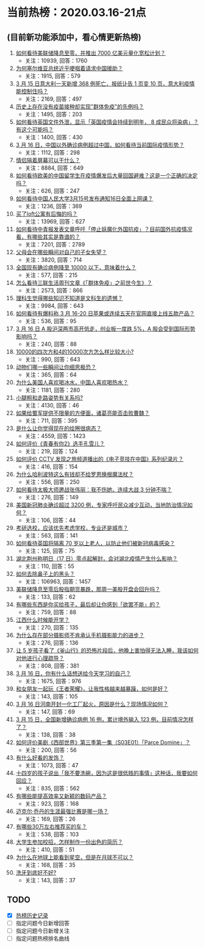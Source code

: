 # 当前热榜：2020.03.16-21点
## (目前新功能添加中，看心情更新热榜)
1. [如何看待美联储降息至零，并推出 7000 亿美元量化宽松计划？](https://www.zhihu.com/question/379793140)
    * 关注：10939, 回答：1760
2. [为何塞尔维亚总统近乎哽咽着请求中国援助？](https://www.zhihu.com/question/379927302)
    * 关注：1915, 回答：579
3. [3 月 15 日意大利一天新增 368 例死亡，报纸讣告 1 页变 10 页，意大利疫情能控制住吗？](https://www.zhihu.com/question/379815355)
    * 关注：2169, 回答：497
4. [历史上存在没有疫苗接种却实现"群体免疫"的先例吗？](https://www.zhihu.com/question/379377601)
    * 关注：1495, 回答：203
5. [如何看待英国文件外泄，显示「英国疫情会持续到明年， 8 成民众将染病」？有这个可能吗？](https://www.zhihu.com/question/379837747)
    * 关注：1400, 回答：430
6. [3 月 16 日，中国以外确诊病例超过中国，如何看待当前国际疫情形势？](https://www.zhihu.com/question/379807169)
    * 关注：1112, 回答：298
7. [情侣隔着屏幕可以干什么？](https://www.zhihu.com/question/368643905)
    * 关注：8884, 回答：649
8. [如何看待欧美的中国留学生在疫情爆发后大量回国避难？这是一个正确的决定吗？](https://www.zhihu.com/question/379015449)
    * 关注：626, 回答：247
9. [如何看待中国人民大学3月15号发布通知16日全面上网课？](https://www.zhihu.com/question/379666862)
    * 关注：1236, 回答：369
10. [买了loft公寓有后悔的吗？](https://www.zhihu.com/question/305616998)
    * 关注：13969, 回答：627
11. [如何看待中青报发表文章呼吁「停止妖魔化外国抗疫」？目前国外抗疫情况看，有哪些其实是靠谱的？](https://www.zhihu.com/question/377105426)
    * 关注：7201, 回答：2789
12. [父母会在哪些瞬间对自己的子女失望？](https://www.zhihu.com/question/319537654)
    * 关注：3820, 回答：714
13. [全国现有确诊病例降至 10000 以下，意味着什么？](https://www.zhihu.com/question/379804285)
    * 关注：577, 回答：215
14. [怎么看待三联生活周刊文章《「群体免疫」之前世今生》？](https://www.zhihu.com/question/379473072)
    * 关注：2573, 回答：866
15. [理科生觉得哪些知识不知道是文科生的遗憾？](https://www.zhihu.com/question/270455074)
    * 关注：9984, 回答：643
16. [如何看待有爆料称 3 月 16-20 日苹果或连续五天在官网直接上线五款产品？](https://www.zhihu.com/question/379830613)
    * 关注：536, 回答：95
17. [3 月 16 日 A 股沪深两市高开低走，创业板一度跌 5%，A 股会受到国际形势影响吗？](https://www.zhihu.com/question/379813661)
    * 关注：240, 回答：88
18. [10000的四次方和4的10000次方怎么样比较大小?](https://www.zhihu.com/question/379120306)
    * 关注：990, 回答：643
19. [动物们哪一些瞬间让你细思极恐？](https://www.zhihu.com/question/292275926)
    * 关注：365, 回答：64
20. [为什么美国人喜欢喝冰水，中国人喜欢喝热水？](https://www.zhihu.com/question/22557296)
    * 关注：1181, 回答：280
21. [小腿粗和走路姿势有关系吗?](https://www.zhihu.com/question/24833365)
    * 关注：4130, 回答：46
22. [如果给蜀军提供不限量的方便面，诸葛亮能否击败曹魏？](https://www.zhihu.com/question/379349822)
    * 关注：711, 回答：395
23. [是什么让你觉得现在的绘圈很病态？](https://www.zhihu.com/question/370198018)
    * 关注：4559, 回答：1423
24. [如何评价《青春有你2》选手孔雪儿？](https://www.zhihu.com/question/373509713)
    * 关注：219, 回答：124
25. [如何评价 CCTV 发现之旅频道播出的《电子竞技在中国》系列纪录片？](https://www.zhihu.com/question/378252742)
    * 关注：416, 回答：154
26. [为什么哈利波特这么有钱却不给罗恩换根魔法杖？](https://www.zhihu.com/question/378868564)
    * 关注：556, 回答：250
27. [如何看待太极大师邀战张伟丽：我不伤她，连续大战 3 分钟不喘？](https://www.zhihu.com/question/379553766)
    * 关注：276, 回答：149
28. [美国新冠肺炎确诊超过 3200 例，专家呼吁民众减少互动，当地防治情况如何？](https://www.zhihu.com/question/379812525)
    * 关注：106, 回答：44
29. [考研选校，应该优先考虑学校，专业还是城市？](https://www.zhihu.com/question/379798754)
    * 关注：563, 回答：141
30. [如何看待英国将隔离 70 岁以上老人，以防止他们被新冠病毒感染？](https://www.zhihu.com/question/379677701)
    * 关注：125, 回答：75
31. [湖北荆州称明日（17 日）零点起解封，会对湖北疫情产生什么影响？](https://www.zhihu.com/question/379928972)
    * 关注：110, 回答：55
32. [如何去除鼻子上的黑头？](https://www.zhihu.com/question/27564370)
    * 关注：106963, 回答：1457
33. [美联储降息至零后股指期货暴跌，那周一美股开盘会回升吗？](https://www.zhihu.com/question/379813148)
    * 关注：133, 回答：62
34. [有哪些东西是你买给孩子，最后却让你感到「欲罢不能」的？](https://www.zhihu.com/question/377921255)
    * 关注：759, 回答：88
35. [江西什么时候能开学？](https://www.zhihu.com/question/374549076)
    * 关注：270, 回答：135
36. [为什么存在部分摄影师不肯承认手机摄影能力的进步？](https://www.zhihu.com/question/379293492)
    * 关注：276, 回答：136
37. [让 5 岁孩子看了《釜山行》的恐怖片段后，他晚上害怕得无法入睡，我该如何对他进行心理疏导？](https://www.zhihu.com/question/378452702)
    * 关注：808, 回答：381
38. [3 月 16 日，你有什么话想送给今天学习的自己？](https://www.zhihu.com/question/379768383)
    * 关注：1675, 回答：976
39. [和女朋友一起玩《王者荣耀》，让我性格越来越暴躁，如何是好？](https://www.zhihu.com/question/379862362)
    * 关注：143, 回答：105
40. [3 月 16 日河南开封一化工厂起火，原因是什么？现场情况如何？](https://www.zhihu.com/question/379853602)
    * 关注：147, 回答：69
41. [3 月 15 日，全国新增确诊病例 16 例，累计境外输入 123 例，目前情况怎样了？](https://www.zhihu.com/question/379802705)
    * 关注：138, 回答：38
42. [如何评价美剧《西部世界》第三季第一集（S03E01）「Parce Domine」？](https://www.zhihu.com/question/279070656)
    * 关注：200, 回答：56
43. [有什么好看的发饰？](https://www.zhihu.com/question/27747002)
    * 关注：1073, 回答：47
44. [十四岁的孩子说出「我不要洗碗，因为这是很低贱的事情」这种话，我要如何回应？](https://www.zhihu.com/question/356835825)
    * 关注：835, 回答：562
45. [有哪些能提高效率又新颖的数码产品？](https://www.zhihu.com/question/379595281)
    * 关注：923, 回答：168
46. [迈克尔·乔丹的生涯最强比赛是哪一场？](https://www.zhihu.com/question/379328648)
    * 关注：169, 回答：26
47. [有哪些30万左右推荐买的车？](https://www.zhihu.com/question/320363195)
    * 关注：538, 回答：103
48. [大学生参加校招，怎样制作一份出色的简历？](https://www.zhihu.com/question/19994088)
    * 关注：410, 回答：51
49. [为什么在地球上能看到星空，但是在月球不可以？](https://www.zhihu.com/question/378718635)
    * 关注：168, 回答：35
50. [洗牙到底好不好?](https://www.zhihu.com/question/30385277)
    * 关注：143, 回答：37
## TODO
* [x] [热榜历史记录](hot_history/AllHot.md)
* [ ] 指定问题今日新增回答
* [ ] 指定问题今日新增关注
* [ ] 指定问题热榜排名曲线
